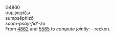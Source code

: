 G4860  
συμψηφίζω  
sumpsēphizō  
*soom-psay-fid‘-zo*  
From [4862](g4862) and [5585](g5585) to *compute* *jointly:* - reckon.  
